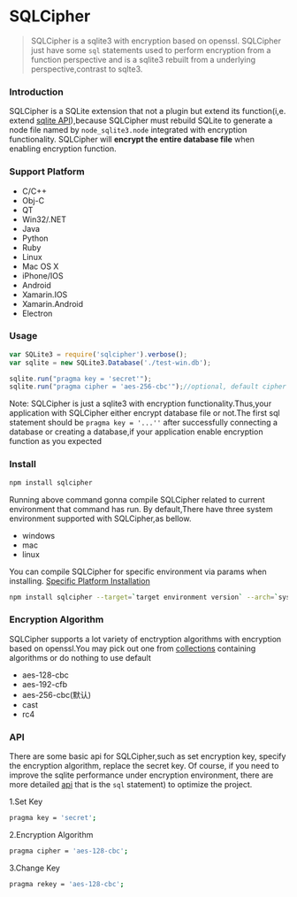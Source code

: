 # SQLCipher
> SQLCipher is a sqlite3 with encryption based on openssl. SQLCipher just have some `sql` statements used to perform encryption from a  function perspective and is a sqlite3 rebuilt from a underlying perspective,contrast to sqlte3.


### Introduction

SQLCipher is a SQLite extension that not a plugin but extend its function(i,e. extend [sqlite API](https://github.com/mapbox/node-sqlite3/wiki/API)),because  SQLCipher must rebuild SQLite to generate a node file  named by `node_sqlite3.node`  integrated with encryption functionality. SQLCipher will **encrypt the entire database file** when enabling encryption function.

### Support Platform
 * C/C++
 * Obj-C
 * QT
 * Win32/.NET
 * Java
 * Python
 * Ruby
 * Linux
 * Mac OS X
 * iPhone/IOS
 * Android
 * Xamarin.IOS
 * Xamarin.Android
 * Electron



### Usage

```javascript
var SQLite3 = require('sqlcipher').verbose();
var sqlite = new SQLite3.Database('./test-win.db');

sqlite.run("pragma key = 'secret'");
sqlite.run("pragma cipher = 'aes-256-cbc'");//optional, default cipher be eqaul to 'aes-256-cbc'
```

Note: SQLCipher is just a sqlite3 with encryption functionality.Thus,your application with SQLCipher either encrypt database file or not.The first sql statement should be `pragma key = '...''` after successfully connecting a database or creating a database,if your application enable encryption function as you expected

### Install
```bash
npm install sqlcipher
```

Running above command gonna compile SQLCipher related to current environment that command has run. By default,There have three system environment supported with SQLCipher,as bellow.

- windows
- mac
- linux

You can compile SQLCipher for specific environment via params when installing. [Specific Platform Installation](https://github.com/zhouchangsheng/sqlcipher/wiki/%E5%AE%89%E8%A3%85)
```bash
npm install sqlcipher --target=`target environment version` --arch=`system bits` --dist-url=`url for downloading target environment` --runtime=`target environment`
```


### Encryption Algorithm

SQLCipher supports a lot variety of enctryption algorithms with encryption based on openssl.You may pick out one from [collections](https://github.com/zhouchangsheng/sqlcipher/wiki/%E5%8A%A0%E5%AF%86%E7%AE%97%E6%B3%95) containing algorithms or do nothing to use default

* aes-128-cbc
* aes-192-cfb
* aes-256-cbc(默认)
* cast
* rc4

### API
There are some basic api for SQLCipher,such as set encryption key, specify the encryption algorithm, replace the secret key. Of course, if you need to improve the sqlite performance under encryption environment, there are more detailed [api](https://www.zetetic.net/sqlcipher/sqlcipher-api/) that is the `sql` statement) to optimize the project.

1.Set Key
```bash
pragma key = 'secret';
```

2.Encryption Algorithm

```bash
pragma cipher = 'aes-128-cbc';
```

3.Change Key

```bash
pragma rekey = 'aes-128-cbc';
```


